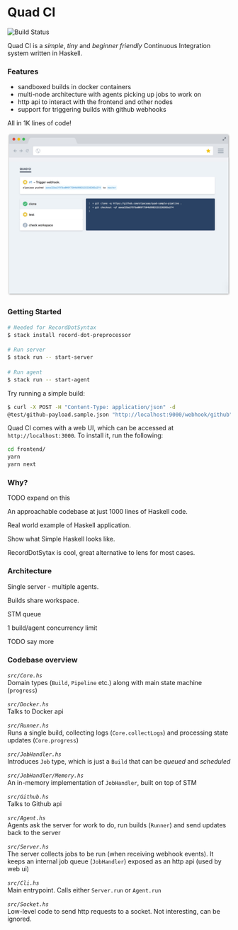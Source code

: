 # Quad CI

![Build Status][]

Quad CI is a _simple_, _tiny_ and _beginner friendly_ Continuous Integration system written in Haskell.

### Features

- sandboxed builds in docker containers
- multi-node architecture with agents picking up jobs to work on
- http api to interact with the frontend and other nodes
- support for triggering builds with github webhooks

All in 1K lines of code!

![Build detail](screenshot.jpg)

### Getting Started

```bash
# Needed for RecordDotSyntax
$ stack install record-dot-preprocessor

# Run server
$ stack run -- start-server

# Run agent
$ stack run -- start-agent
```

Try running a simple build:

```bash
$ curl -X POST -H "Content-Type: application/json" -d
@test/github-payload.sample.json "http://localhost:9000/webhook/github"

```

Quad CI comes with a web UI, which can be accessed at `http://localhost:3000`. To install it, run the following:

```bash
cd frontend/
yarn
yarn next
```

### Why?

TODO expand on this

An approachable codebase at just 1000 lines of Haskell code.

Real world example of Haskell application.

Show what Simple Haskell looks like.

RecordDotSytax is cool, great alternative to lens for most cases.

### Architecture

Single server - multiple agents.

Builds share workspace.

STM queue

1 build/agent concurrency limit

TODO say more

### Codebase overview

_`src/Core.hs`_  
Domain types (`Build`, `Pipeline` etc.) along with main state machine (`progress`)

_`src/Docker.hs`_  
Talks to Docker api

_`src/Runner.hs`_  
Runs a single build, collecting logs (`Core.collectLogs`) and processing state updates (`Core.progress`)

_`src/JobHandler.hs`_  
Introduces `Job` type, which is just a `Build` that can be _queued_ and _scheduled_

_`src/JobHandler/Memory.hs`_  
An in-memory implementation of `JobHandler`, built on top of STM

_`src/Github.hs`_  
Talks to Github api

_`src/Agent.hs`_  
Agents ask the server for work to do, run builds (`Runner`) and send updates back to the server

_`src/Server.hs`_  
The server collects jobs to be run (when receiving webhook events). It keeps an internal job queue (`JobHandler`) exposed as an http api (used by web ui)

_`src/Cli.hs`_  
Main entrypoint. Calls either `Server.run` or `Agent.run`

_`src/Socket.hs`_  
Low-level code to send http requests to a socket. Not interesting, can be ignored.

[build status]: https://github.com/alpacaaa/quad-ci/workflows/ci/badge.svg

